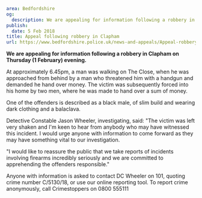 ```yaml
area: Bedfordshire
og:
  description: We are appealing for information following a robbery in Clapham on Thursday (1 February) evening.
publish:
  date: 5 Feb 2018
title: Appeal following robbery in Clapham
url: https://www.bedfordshire.police.uk/news-and-appeals/Appeal-robbery-Clapham-feb18
```

**We are appealing for information following a robbery in Clapham on Thursday (1 February) evening.**

At approximately 6.45pm, a man was walking on The Close, when he was approached from behind by a man who threatened him with a handgun and demanded he hand over money. The victim was subsequently forced into his home by two men, where he was made to hand over a sum of money.

One of the offenders is described as a black male, of slim build and wearing dark clothing and a balaclava.

Detective Constable Jason Wheeler, investigating, said: "The victim was left very shaken and I'm keen to hear from anybody who may have witnessed this incident. I would urge anyone with information to come forward as they may have something vital to our investigation.

"I would like to reassure the public that we take reports of incidents involving firearms incredibly seriously and we are committed to apprehending the offenders responsible."

Anyone with information is asked to contact DC Wheeler on 101, quoting crime number C/5130/18, or use our online reporting tool. To report crime anonymously, call Crimestoppers on 0800 555111
